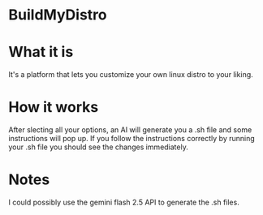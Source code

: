 # BuildMyDistro

# What it is

It's a platform that lets you customize your own linux distro to your liking.

# How it works

After slecting all your options, an AI will generate you a .sh file and some instructions will pop up. If you follow the instructions correctly by running your .sh file you should see the changes immediately.

# Notes

I could possibly use the gemini flash 2.5 API to generate the .sh files.
